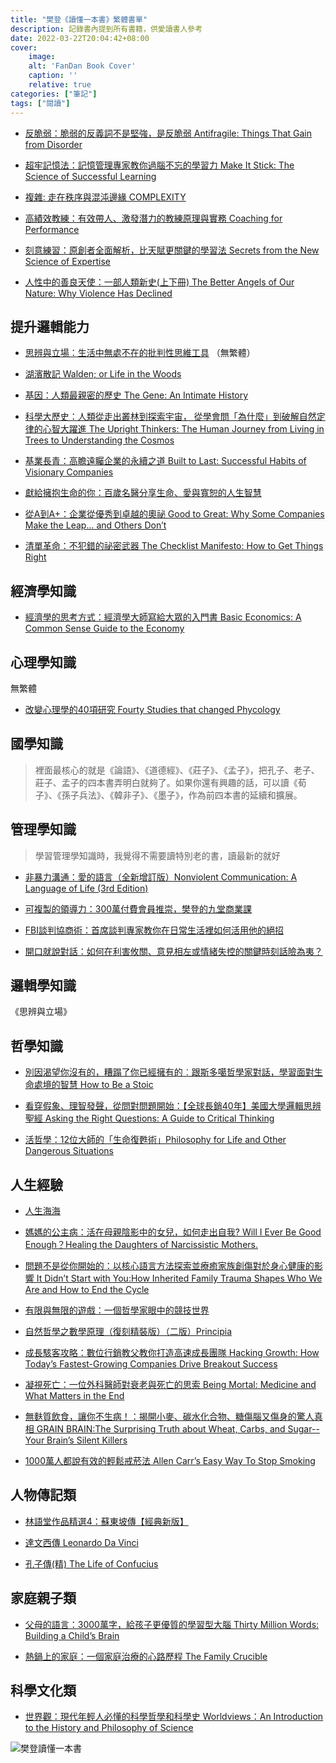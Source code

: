 ```yaml
---
title: "樊登《讀懂一本書》繁體書單"
description: 記錄書內提到所有書籍，供愛讀書人參考
date: 2022-03-22T20:04:42+08:00
cover:
    image: 
    alt: 'FanDan Book Cover'
    caption: ''
    relative: true
categories: ["筆記"]
tags: ["閱讀"]
---
```


    
- [反脆弱：脆弱的反義詞不是堅強，是反脆弱  Antifragile: Things That Gain from Disorder](https://www.books.com.tw/products/0010590630)

- [超牢記憶法：記憶管理專家教你過腦不忘的學習力 Make It Stick: The Science of Successful Learning](https://www.books.com.tw/products/E050008435?sloc=main)
 
- [複雜: 走在秩序與混沌邊緣 COMPLEXITY](https://www.eslite.com/product/1001122731413555)

- [高績效教練：有效帶人、激發潛力的教練原理與實務 Coaching for Performance](https://www.books.com.tw/products/0010803759?sloc=main)


- [刻意練習：原創者全面解析，比天賦更關鍵的學習法 Secrets from the New Science of Expertise](https://www.books.com.tw/products/0010752714)

- [人性中的善良天使：一部人類新史(上下冊) The Better Angels of Our Nature: Why Violence Has Declined](https://www.books.com.tw/products/CN11227215)


## 提升邏輯能力

- [思辨與立場：生活中無處不在的批判性思維工具](https://www.books.com.tw/products/CN11382605?sloc=main) 
（無繁體）

- [湖濱散記 Walden; or Life in the Woods](https://www.books.com.tw/products/0010876785?sloc=main)


- [基因：人類最親密的歷史 The Gene: An Intimate History](https://www.books.com.tw/products/0010792602?sloc=main)


- [科學大歷史：人類從走出叢林到探索宇宙， 從學會問「為什麼」到破解自然定律的心智大躍進 The Upright Thinkers: The Human Journey from Living in Trees to Understanding the Cosmos](https://www.books.com.tw/products/0010756490?sloc=main)


- [基業長青：高瞻遠矚企業的永續之道 Built to Last: Successful Habits of Visionary Companies](https://www.books.com.tw/products/0010867589?sloc=main)


- [獻給擁抱生命的你：百歲名醫分享生命、愛與寬恕的人生智慧](https://www.books.com.tw/products/0010811596?sloc=main)


- [從A到A+：企業從優秀到卓越的奧祕 Good to Great: Why Some Companies Make the Leap... and Others Don’t](https://www.books.com.tw/products/0010845587?sloc=main)

- [清單革命：不犯錯的祕密武器 The Checklist Manifesto: How to Get Things Right](https://www.books.com.tw/products/0010800479?sloc=main)


## 經濟學知識

- [經濟學的思考方式：經濟學大師寫給大眾的入門書 Basic Economics: A Common Sense Guide to the Economy](https://www.books.com.tw/products/0010852294?gclid=CjwKCAjwxOCRBhA8EiwA0X8hi_ugx3b8PZQNcGjAtE0vkFX3yeeZJVBBys9FEEg5vq24spX1UU94MRoCxaQQAvD_BwE)


## 心理學知識
無繁體

- [改變心理學的40項研究 Fourty Studies that changed Phycology](https://www.books.com.tw/products/CN11288656?sloc=main)


## 國學知識
> 裡面最核心的就是《論語》、《道德經》、《莊子》、《孟子》，把孔子、老子、莊子、孟子的四本書弄明白就夠了。如果你還有興趣的話，可以讀《荀子》、《孫子兵法》、《韓非子》、《墨子》，作為前四本書的延續和擴展。


## 管理學知識
> 學習管理學知識時，我覺得不需要讀特別老的書，讀最新的就好

- [非暴力溝通：愛的語言（全新增訂版）Nonviolent Communication: A Language of Life (3rd Edition)](https://www.books.com.tw/products/0010831754?sloc=main)

- [可複製的領導力：300萬付費會員推崇，樊登的九堂商業課](https://www.books.com.tw/products/0010805719?sloc=main)

- [FBI談判協商術：首席談判專家教你在日常生活裡如何活用他的絕招](https://www.books.com.tw/products/0010725672?sloc=main)


- [開口就說對話：如何在利害攸關、意見相左或情緒失控的關鍵時刻話險為夷？](https://www.books.com.tw/products/0010570731?sloc=main)

## 邏輯學知識
《思辨與立場》

## 哲學知識

- [別因渴望你沒有的，糟蹋了你已經擁有的︰跟斯多噶哲學家對話，學習面對生命處境的智慧 How to Be a Stoic](https://www.books.com.tw/products/0010782532?sloc=main)

- [看穿假象、理智發聲，從問對問題開始：【全球長銷40年】美國大學邏輯思辨聖經 Asking the Right Questions: A Guide to Critical Thinking](https://www.books.com.tw/products/0010818167?sloc=main)

- [活哲學：12位大師的「生命復甦術」Philosophy for Life and Other Dangerous Situations](https://www.books.com.tw/products/0010672514?sloc=main)


## 人生經驗

- [人生海海](https://www.books.com.tw/products/0010825936?sloc=main) 

- [媽媽的公主病：活在母親陰影中的女兒，如何走出自我? Will I Ever Be Good Enough？Healing the Daughters of Narcissistic Mothers.](https://www.books.com.tw/products/0010791604?sloc=main)

- [問題不是從你開始的：以核心語言方法探索並療癒家族創傷對於身心健康的影響 It Didn’t Start with You:How Inherited Family Trauma Shapes Who We Are and How to End the Cycle](https://www.books.com.tw/products/0010800474?sloc=main)

- [有限與無限的遊戲：一個哲學家眼中的競技世界](https://www.books.com.tw/products/CN11646109?sloc=main)

- [自然哲學之數學原理（復刻精裝版）（二版）Principia](https://www.books.com.tw/products/0010815021?sloc=main)

- [成長駭客攻略：數位行銷教父教你打造高速成長團隊 Hacking Growth: How Today’s Fastest-Growing Companies Drive Breakout Success](https://www.books.com.tw/products/0010807035?sloc=main)

- [凝視死亡：一位外科醫師對衰老與死亡的思索 Being Mortal: Medicine and What Matters in the End](https://www.books.com.tw/products/0010796447?sloc=main)

- [無麩質飲食，讓你不生病！：揭開小麥、碳水化合物、糖傷腦又傷身的驚人真相 GRAIN BRAIN:The Surprising Truth about Wheat, Carbs, and Sugar--Your Brain’s Silent Killers](https://www.books.com.tw/products/0010892995?sloc=main)

- [1000萬人都說有效的輕鬆戒菸法 Allen Carr’s Easy Way To Stop Smoking](https://www.books.com.tw/products/0010496926?sloc=main)



## 人物傳記類

- [林語堂作品精選4：蘇東坡傳【經典新版】](https://www.books.com.tw/products/0010766314?sloc=main)

- [達文西傳 Leonardo Da Vinci](https://www.books.com.tw/products/0010814217?sloc=main)

- [孔子傳(精) The Life of Confucius](https://www.books.com.tw/products/0010912923?sloc=main)



## 家庭親子類

- [父母的語言：3000萬字，給孩子更優質的學習型大腦 Thirty Million Words: Building a Child’s Brain](https://www.books.com.tw/products/0010820345?sloc=main)

- [熱鍋上的家庭：一個家庭治療的心路歷程 The Family Crucible](https://www.books.com.tw/products/0010344603?sloc=main)

## 科學文化類

- [世界觀：現代年輕人必懂的科學哲學和科學史 Worldviews：An Introduction to the History and Philosophy of Science](https://www.books.com.tw/products/0010680119?sloc=main)

![樊登讀懂一本書](FanDan%20book%20list.png)
